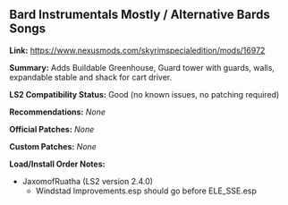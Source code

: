 ## Bard Instrumentals Mostly / Alternative Bards Songs

**Link:** https://www.nexusmods.com/skyrimspecialedition/mods/16972

**Summary:** Adds Buildable Greenhouse, Guard tower with guards, walls, expandable stable and shack for cart driver.

**LS2 Compatibility Status:** Good (no known issues, no patching required)

**Recommendations:** 
_None_

**Official Patches:**
_None_

**Custom Patches:**
_None_

**Load/Install Order Notes:**
* JaxomofRuatha (LS2 version 2.4.0)
  * Windstad Improvements.esp should go before ELE_SSE.esp
